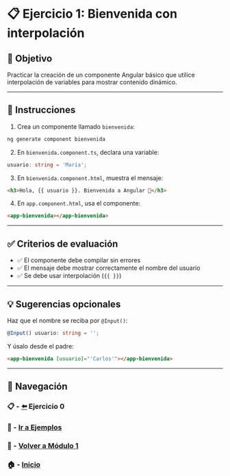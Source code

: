 # 📋 Ejercicio 1: Bienvenida con interpolación

## 🎯 Objetivo
Practicar la creación de un componente Angular básico que utilice interpolación de variables para mostrar contenido dinámico.

---

## 📝 Instrucciones

1. Crea un componente llamado `bienvenida`:
```bash
ng generate component bienvenida
```

2. En `bienvenida.component.ts`, declara una variable:
```ts
usuario: string = 'María';
```

3. En `bienvenida.component.html`, muestra el mensaje:
```html
<h3>Hola, {{ usuario }}. Bienvenida a Angular 👋</h3>
```

4. En `app.component.html`, usa el componente:
```html
<app-bienvenida></app-bienvenida>
```

---

## ✅ Criterios de evaluación

- ✅ El componente debe compilar sin errores
- ✅ El mensaje debe mostrar correctamente el nombre del usuario
- ✅ Se debe usar interpolación (`{{ }}`)

---

## 💡 Sugerencias opcionales

Haz que el nombre se reciba por `@Input()`:
```ts
@Input() usuario: string = '';
```

Y úsalo desde el padre:
```html
<app-bienvenida [usuario]="'Carlos'"></app-bienvenida>
```

---

## 🔁 Navegación

### 📋 - [⬅️](./Ejercicio_0.md) Ejercicio 0

### 🧪 - [Ir a Ejemplos](./Ejemplos_Modulo_1.md)

### 📘 - [Volver a Módulo 1](../../Modulo_1.md) 

### 🏠 - [Inicio](../README.md)
